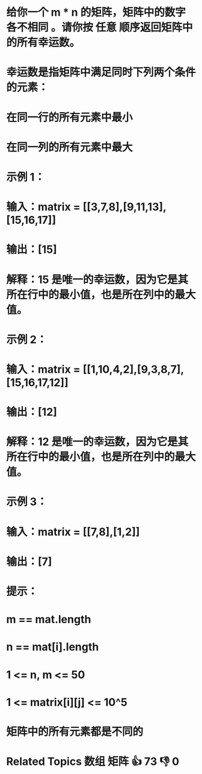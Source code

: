 # 给你一个 m * n 的矩阵，矩阵中的数字 各不相同 。请你按 任意 顺序返回矩阵中的所有幸运数。 
# 
#  幸运数是指矩阵中满足同时下列两个条件的元素： 
# 
#  
#  在同一行的所有元素中最小 
#  在同一列的所有元素中最大 
#  
# 
#  
# 
#  示例 1： 
# 
#  输入：matrix = [[3,7,8],[9,11,13],[15,16,17]]
# 输出：[15]
# 解释：15 是唯一的幸运数，因为它是其所在行中的最小值，也是所在列中的最大值。
#  
# 
#  示例 2： 
# 
#  输入：matrix = [[1,10,4,2],[9,3,8,7],[15,16,17,12]]
# 输出：[12]
# 解释：12 是唯一的幸运数，因为它是其所在行中的最小值，也是所在列中的最大值。
#  
# 
#  示例 3： 
# 
#  输入：matrix = [[7,8],[1,2]]
# 输出：[7]
#  
# 
#  
# 
#  提示： 
# 
#  
#  m == mat.length 
#  n == mat[i].length 
#  1 <= n, m <= 50 
#  1 <= matrix[i][j] <= 10^5 
#  矩阵中的所有元素都是不同的 
#  
#  Related Topics 数组 矩阵 👍 73 👎 0
